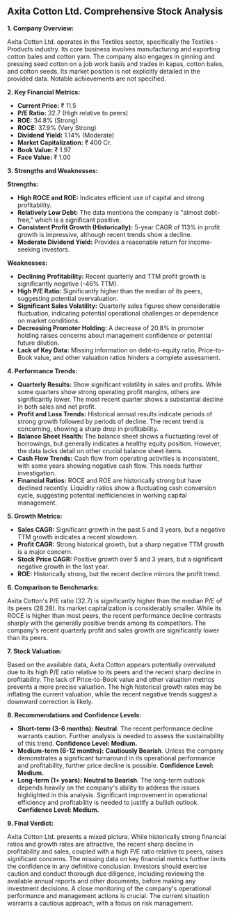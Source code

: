 ## Axita Cotton Ltd. Comprehensive Stock Analysis

**1. Company Overview:**

Axita Cotton Ltd. operates in the Textiles sector, specifically the Textiles - Products industry.  Its core business involves manufacturing and exporting cotton bales and cotton yarn.  The company also engages in ginning and pressing seed cotton on a job work basis and trades in kapas, cotton bales, and cotton seeds.  Its market position is not explicitly detailed in the provided data.  Notable achievements are not specified.

**2. Key Financial Metrics:**

* **Current Price:** ₹ 11.5
* **P/E Ratio:** 32.7 (High relative to peers)
* **ROE:** 34.8% (Strong)
* **ROCE:** 37.9% (Very Strong)
* **Dividend Yield:** 1.14% (Moderate)
* **Market Capitalization:** ₹ 400 Cr.
* **Book Value:** ₹ 1.97
* **Face Value:** ₹ 1.00

**3. Strengths and Weaknesses:**

**Strengths:**

* **High ROCE and ROE:**  Indicates efficient use of capital and strong profitability.
* **Relatively Low Debt:**  The data mentions the company is "almost debt-free," which is a significant positive.
* **Consistent Profit Growth (Historically):**  5-year CAGR of 113% in profit growth is impressive, although recent trends show a decline.
* **Moderate Dividend Yield:** Provides a reasonable return for income-seeking investors.

**Weaknesses:**

* **Declining Profitability:** Recent quarterly and TTM profit growth is significantly negative (-46% TTM).
* **High P/E Ratio:**  Significantly higher than the median of its peers, suggesting potential overvaluation.
* **Significant Sales Volatility:** Quarterly sales figures show considerable fluctuation, indicating potential operational challenges or dependence on market conditions.
* **Decreasing Promoter Holding:** A decrease of 20.8% in promoter holding raises concerns about management confidence or potential future dilution.
* **Lack of Key Data:** Missing information on debt-to-equity ratio, Price-to-Book value, and other valuation ratios hinders a complete assessment.


**4. Performance Trends:**

* **Quarterly Results:** Show significant volatility in sales and profits.  While some quarters show strong operating profit margins, others are significantly lower.  The most recent quarter shows a substantial decline in both sales and net profit.
* **Profit and Loss Trends:**  Historical annual results indicate periods of strong growth followed by periods of decline. The recent trend is concerning, showing a sharp drop in profitability.
* **Balance Sheet Health:**  The balance sheet shows a fluctuating level of borrowings, but generally indicates a healthy equity position.  However, the data lacks detail on other crucial balance sheet items.
* **Cash Flow Trends:**  Cash flow from operating activities is inconsistent, with some years showing negative cash flow.  This needs further investigation.
* **Financial Ratios:**  ROCE and ROE are historically strong but have declined recently.  Liquidity ratios show a fluctuating cash conversion cycle, suggesting potential inefficiencies in working capital management.

**5. Growth Metrics:**

* **Sales CAGR:**  Significant growth in the past 5 and 3 years, but a negative TTM growth indicates a recent slowdown.
* **Profit CAGR:**  Strong historical growth, but a sharp negative TTM growth is a major concern.
* **Stock Price CAGR:**  Positive growth over 5 and 3 years, but a significant negative growth in the last year.
* **ROE:**  Historically strong, but the recent decline mirrors the profit trend.


**6. Comparison to Benchmarks:**

Axita Cotton's P/E ratio (32.7) is significantly higher than the median P/E of its peers (28.28).  Its market capitalization is considerably smaller.  While its ROCE is higher than most peers, the recent performance decline contrasts sharply with the generally positive trends among its competitors.  The company's recent quarterly profit and sales growth are significantly lower than its peers.

**7. Stock Valuation:**

Based on the available data, Axita Cotton appears potentially overvalued due to its high P/E ratio relative to its peers and the recent sharp decline in profitability.  The lack of Price-to-Book value and other valuation metrics prevents a more precise valuation.  The high historical growth rates may be inflating the current valuation, while the recent negative trends suggest a downward correction is likely.

**8. Recommendations and Confidence Levels:**

* **Short-term (3-6 months):** **Neutral**.  The recent performance decline warrants caution.  Further analysis is needed to assess the sustainability of this trend.  **Confidence Level: Medium.**
* **Medium-term (6-12 months):** **Cautiously Bearish**.  Unless the company demonstrates a significant turnaround in its operational performance and profitability, further price decline is possible.  **Confidence Level: Medium.**
* **Long-term (1+ years):** **Neutral to Bearish**.  The long-term outlook depends heavily on the company's ability to address the issues highlighted in this analysis.  Significant improvement in operational efficiency and profitability is needed to justify a bullish outlook.  **Confidence Level: Medium.**


**9. Final Verdict:**

Axita Cotton Ltd. presents a mixed picture.  While historically strong financial ratios and growth rates are attractive, the recent sharp decline in profitability and sales, coupled with a high P/E ratio relative to peers, raises significant concerns.  The missing data on key financial metrics further limits the confidence in any definitive conclusion.  Investors should exercise caution and conduct thorough due diligence, including reviewing the available annual reports and other documents, before making any investment decisions.  A close monitoring of the company's operational performance and management actions is crucial.  The current situation warrants a cautious approach, with a focus on risk management.
